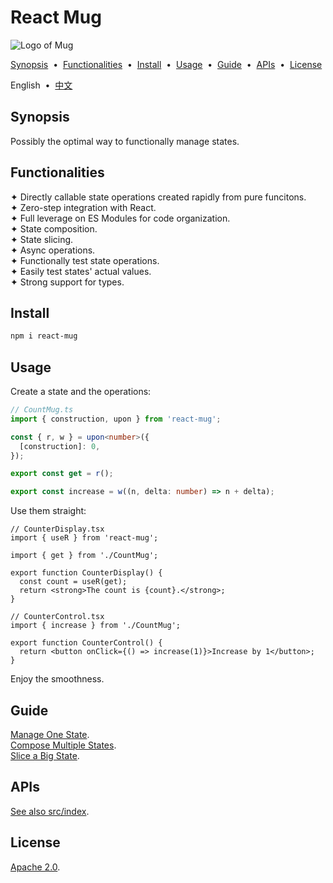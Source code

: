 # React Mug

![Logo of Mug](https://github.com/user-attachments/assets/f47bc69e-fc3f-4465-96af-9aaff65c79ae)

[Synopsis](#5b94f97) &nbsp;•&nbsp; [Functionalities](#cb032d8) &nbsp;•&nbsp; [Install](#f746377) &nbsp;•&nbsp; [Usage](#e4d5a54) &nbsp;•&nbsp; [Guide](#00bfdb1) &nbsp;•&nbsp; [APIs](#bf85749) &nbsp;•&nbsp; [License](#d4b3b37)

English &nbsp;•&nbsp; [中文](./README.zh-Hans.md)

## <span id="5b94f97"></span>Synopsis

Possibly the optimal way to functionally manage states.

## <span id="cb032d8"></span>Functionalities

✦ Directly callable state operations created rapidly from pure funcitons.<br/>
✦ Zero-step integration with React.<br/>
✦ Full leverage on ES Modules for code organization.<br/>
✦ State composition.<br/>
✦ State slicing.<br/>
✦ Async operations.<br/>
✦ Functionally test state operations.<br/>
✦ Easily test states' actual values.</br>
✦ Strong support for types.

## <span id="f746377"></span>Install

```sh
npm i react-mug
```

## <span id="e4d5a54"></span>Usage

Create a state and the operations:

```ts
// CountMug.ts
import { construction, upon } from 'react-mug';

const { r, w } = upon<number>({
  [construction]: 0,
});

export const get = r();

export const increase = w((n, delta: number) => n + delta);
```

Use them straight:

```tsx
// CounterDisplay.tsx
import { useR } from 'react-mug';

import { get } from './CountMug';

export function CounterDisplay() {
  const count = useR(get);
  return <strong>The count is {count}.</strong>;
}
```

```tsx
// CounterControl.tsx
import { increase } from './CountMug';

export function CounterControl() {
  return <button onClick={() => increase(1)}>Increase by 1</button>;
}
```

Enjoy the smoothness.

## <span id="00bfdb1"></span>Guide

[Manage One State](./docs/guide/57934f5.md).<br/>
[Compose Multiple States](./docs/guide/7f95611.md).<br/>
[Slice a Big State](./docs/guide/eb8ec2b.md).

## <span id="bf85749"></span>APIs

[See also src/index](./src/index.ts).

## <span id="d4b3b37"></span>License

[Apache 2.0](./LICENSE).
